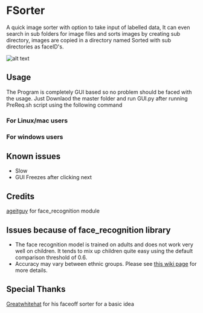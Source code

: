 # FSorter
A quick image sorter with option to take input of labelled data, It can even search in sub folders for image files and sorts images by creating sub directory, images are copied in a directory named Sorted with sub directories as faceID's.

![alt text](https://github.com/[Pranav0-0Aggarwal]/[FSorter]/blob/[main]/APP.png?raw=true)

## Usage
The Program is completely GUI based so no problem should be faced with the usage.
Just Downlaod the master folder and run GUI.py after running PreReq.sh script using the following command

### For Linux/mac users


### For windows users


## Known issues
* Slow
* GUI Freezes after clicking next

## Credits
[ageitguy](https://github.com/ageitgey/face_recognition) for face_recognition module


## Issues because of face_recognition library
* The face recognition model is trained on adults and does not work very well on children. It tends to mix
  up children quite easy using the default comparison threshold of 0.6.
* Accuracy may vary between ethnic groups. Please see [this wiki page](https://github.com/ageitgey/face_recognition/wiki/Face-Recognition-Accuracy-Problems#question-face-recognition-works-well-with-european-individuals-but-overall-accuracy-is-lower-with-asian-individuals) for more details.

## Special Thanks
[Greatwhitehat](https://github.com/greatwhitehat/faceoff) for his faceoff sorter for a basic idea
